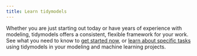```yaml
---
title: Learn tidymodels
---
```


Whether you are just starting out today or have years of experience with modeling, tidymodels offers a consistent, flexible framework for your work. See what you need to know to [get started now](/start/), or [learn about specific tasks](/learn/) using tidymodels in your modeling and machine learning projects.
   
